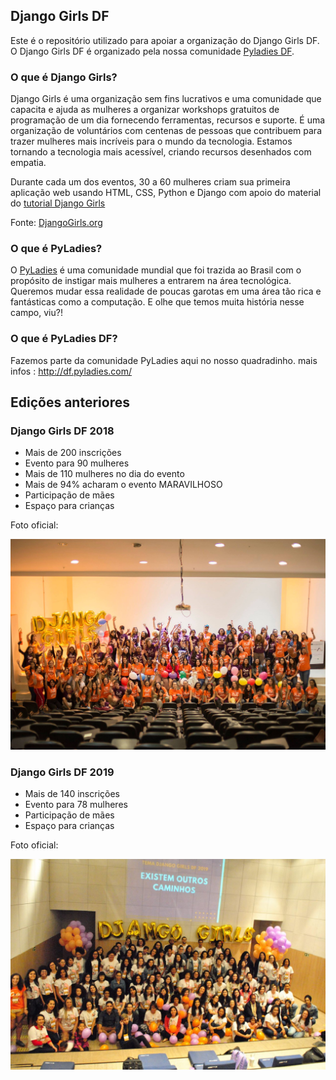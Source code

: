 ## Django Girls DF

Este é o repositório utilizado para apoiar a organização do Django Girls DF. O Django Girls DF é organizado pela nossa comunidade [Pyladies DF](http://df.pyladies.com).

### O que é Django Girls?

Django Girls é uma organização sem fins lucrativos e uma comunidade que capacita e ajuda as mulheres a organizar workshops gratuitos de programação de um dia fornecendo ferramentas, recursos e suporte. É uma organização de voluntários com centenas de pessoas que contribuem para trazer mulheres mais incríveis para o mundo da tecnologia. Estamos tornando a tecnologia mais acessível, criando recursos desenhados com empatia.

Durante cada um dos eventos, 30 a 60 mulheres criam sua primeira aplicação web usando HTML, CSS, Python e Django com apoio do material do [tutorial Django Girls](https://tutorial.djangogirls.org/pt/)

Fonte: [DjangoGirls.org](https://github.com/pyladiesdf/DjangoGirls)


### O que é PyLadies?

O [PyLadies](https://www.pyladies.com/) é uma comunidade mundial que foi trazida ao Brasil com o propósito de instigar mais mulheres a entrarem na área tecnológica. Queremos mudar essa realidade de poucas garotas em uma área tão rica e fantásticas como a computação. E olhe que temos muita história nesse campo, viu?!

### O que é PyLadies DF?

Fazemos parte da comunidade PyLadies aqui no nosso quadradinho.
mais infos : http://df.pyladies.com/



## Edições anteriores

### Django Girls DF 2018

* Mais de 200 inscrições
* Evento para 90 mulheres
* Mais de 110 mulheres no dia do evento
* Mais de 94% acharam o evento MARAVILHOSO
* Participação de mães
* Espaço para crianças

Foto oficial:

![Foto oficial DG 2018](https://raw.githubusercontent.com/pyladiesdf/DjangoGirls/master/imagens/dgdf2018.jpg)

### Django Girls DF 2019

* Mais de 140 inscrições
* Evento para 78 mulheres
* Participação de mães
* Espaço para crianças

Foto oficial:

![Foto oficial DG 2019](https://raw.githubusercontent.com/pyladiesdf/DjangoGirls/master/imagens/dgdf2019.jpg)
